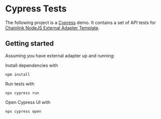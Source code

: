 # Cypress Tests

The following project is a [Cypress](https://www.cypress.io/) demo.
It contains a set of API tests for [Chainlink NodeJS External Adapter Template](https://github.com/thodges-gh/CL-EA-NodeJS-Template).

## Getting started

Assuming you have external adapter up and running:

Install dependencies with
```shell
npm install
```

Run tests with
```shell
npx cypress run
```

Open Cypress UI with
```shell
npx cypress open
```

